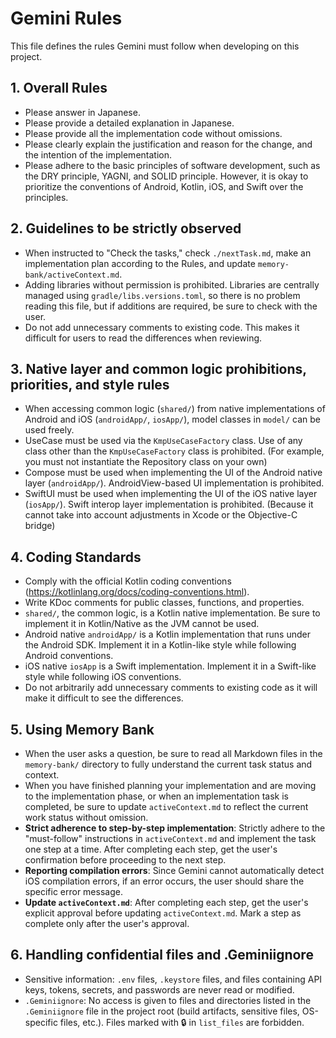 # Gemini Rules
This file defines the rules Gemini must follow when developing on this project.

## 1. Overall Rules
- Please answer in Japanese.
- Please provide a detailed explanation in Japanese.
- Please provide all the implementation code without omissions.
- Please clearly explain the justification and reason for the change, and the intention of the implementation.
- Please adhere to the basic principles of software development, such as the DRY principle, YAGNI, and SOLID principle. However, it is okay to prioritize the conventions of Android, Kotlin, iOS, and Swift over the principles.

## 2. Guidelines to be strictly observed
- When instructed to "Check the tasks," check `./nextTask.md`, make an implementation plan according to the Rules, and update `memory-bank/activeContext.md`.
- Adding libraries without permission is prohibited. Libraries are centrally managed using `gradle/libs.versions.toml`, so there is no problem reading this file, but if additions are required, be sure to check with the user.
- Do not add unnecessary comments to existing code. This makes it difficult for users to read the differences when reviewing.

## 3. Native layer and common logic prohibitions, priorities, and style rules
- When accessing common logic (`shared/`) from native implementations of Android and iOS (`androidApp/`, `iosApp/`), model classes in `model/` can be used freely.
- UseCase must be used via the `KmpUseCaseFactory` class. Use of any class other than the `KmpUseCaseFactory` class is prohibited. (For example, you must not instantiate the Repository class on your own)
- Compose must be used when implementing the UI of the Android native layer (`androidApp/`). AndroidView-based UI implementation is prohibited.
- SwiftUI must be used when implementing the UI of the iOS native layer (`iosApp/`). Swift interop layer implementation is prohibited. (Because it cannot take into account adjustments in Xcode or the Objective-C bridge)

## 4. Coding Standards
- Comply with the official Kotlin coding conventions (https://kotlinlang.org/docs/coding-conventions.html).
- Write KDoc comments for public classes, functions, and properties.
- `shared/`, the common logic, is a Kotlin native implementation. Be sure to implement it in Kotlin/Native as the JVM cannot be used.
- Android native `androidApp/` is a Kotlin implementation that runs under the Android SDK. Implement it in a Kotlin-like style while following Android conventions.
- iOS native `iosApp` is a Swift implementation. Implement it in a Swift-like style while following iOS conventions.
- Do not arbitrarily add unnecessary comments to existing code as it will make it difficult to see the differences.

## 5. Using Memory Bank
- When the user asks a question, be sure to read all Markdown files in the `memory-bank/` directory to fully understand the current task status and context.
- When you have finished planning your implementation and are moving to the implementation phase, or when an implementation task is completed, be sure to update `activeContext.md` to reflect the current work status without omission.
- **Strict adherence to step-by-step implementation**: Strictly adhere to the "must-follow" instructions in `activeContext.md` and implement the task one step at a time. After completing each step, get the user's confirmation before proceeding to the next step.
- **Reporting compilation errors**: Since Gemini cannot automatically detect iOS compilation errors, if an error occurs, the user should share the specific error message.
- **Update `activeContext.md`**: After completing each step, get the user's explicit approval before updating `activeContext.md`. Mark a step as complete only after the user's approval.

## 6. Handling confidential files and .Geminiignore
- Sensitive information: `.env` files, `.keystore` files, and files containing API keys, tokens, secrets, and passwords are never read or modified.
- `.Geminiignore`: No access is given to files and directories listed in the `.Geminiignore` file in the project root (build artifacts, sensitive files, OS-specific files, etc.). Files marked with 🔒 in `list_files` are forbidden.
